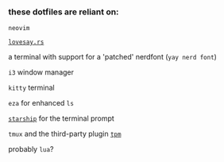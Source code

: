 ### these dotfiles are reliant on:

`neovim`

[`lovesay.rs`](https://github.com/dotzenith/lovesay.rs)

a terminal with support for a 'patched' nerdfont (`yay nerd font`)

`i3` window manager

`kitty` terminal

`eza` for enhanced `ls`

[`starship`](https://starship.rs/) for the terminal prompt

`tmux` and the third-party plugin [`tpm`](https://github.com/tmux-plugins/tpm)

probably `lua`?
